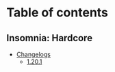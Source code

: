 # Table of contents

## Insomnia: Hardcore

* [Changelogs](insomnia-hardcore/changelogs.md)
  * [1.20.1](insomnia-hardcore/changelogs/1.20.1.md)
